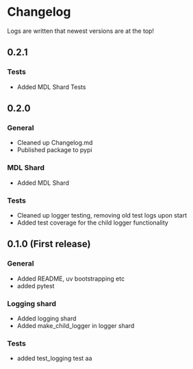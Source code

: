 # Changelog
Logs are written that newest versions are at the top!

## 0.2.1
### Tests
* Added MDL Shard Tests

## 0.2.0
### General
* Cleaned up Changelog.md
* Published package to pypi

### MDL Shard
* Added MDL Shard

### Tests
* Cleaned up logger testing, removing old test logs upon start
* Added test coverage for the child logger functionality

## 0.1.0 (First release)
### General
* Added README, uv bootstrapping etc
* added pytest

### Logging shard
* Added logging shard
* Added make_child_logger in logger shard

### Tests
* added test_logging test
aa